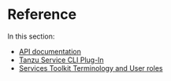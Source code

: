 # Reference

In this section:

- [API documentation](api-documentation.hbs.md)
- [Tanzu Service CLI Plug-In](tanzu-service-cli.hbs.md)
- [Services Toolkit Terminology and User roles](terminology_and_user_roles.hbs.md)
